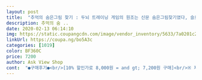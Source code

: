 ```yaml
---
layout: post 
title:  "추억의 숨은그림 찾기 : 두뇌 트레이닝 게임의 원조는 신문 숨은그림찾기였다, 슬로래빗" 
description: 추억의 숨 ..
date: 2020-02-13 06:14:10 
img: https://static.coupangcdn.com/image/vendor_inventory/5633/7a0201c2378312bc0036028f76bb7a32e61282a1f99016fc69bd09400bae.jpg 
linkUrl: https://coupa.ng/bo5A3c 
categories: [1019] 
color: BF360C 
price: 7200 
author: Ask View Shop 
cont:  "●구매후기●<br/>[10% 할인가로 8,000원 = and gt; 7,200원 구매]<br/>※ 제시된 초성으로 시작하는 대표적 단어로,<br/>▶️ 구매 동기 ◀️<br/>▶️ 책 내용과 구성 ◀️<br/>✡   ISBN :  9791186494196<br/>✡ 가   격 :  7,200원 /  1개 / 로켓배송<br/>✡ 배송일 :  2018/ 2/ 1  도착<br/>✡ 저   자 :  조남원<br/>✡ 주문일 :  2018/ 1/ 31 주문<br/>✡ 쪽   수 ;  80 쪽<br/>✡ 출간일 :  2016<br/> -08<br/> -01<br/>✡ 출판사 :  슬로래빗<br/>✡ 크   기 :  220*190mm<br/>✳ 추억의 숨은그림 찾기 ✳<br/>➡️  다른그림 찾기 [ 정답 : 80p ]<br/>➡️  숨은그림 찾기 [ 정답 : 74~77p ]<br/>➡️  십자말 풀이 [ 정답 : 78p ]<br/>➡️  정답은 뒷장 표지 안쪽에 있습니다.<br/><br/>➡️  초성퀴즈 [ 정답 : 79p ]<br/>➡️ 다른그림 찾기는 컬러로~<br/>➡️ 숨은그림 찾기는~<br/>➡️ 십자말풀이와, 초성게임은 흑백으로~<br/>같은 그림찾기, 다른 그림찾기.<br/>.<br/><br/>그리고, 십자말 풀이도 있어서 마치 몇가지 다른 활동지? 처럼 되어 있어서 재미있네요.<br/><br/>남녀노소 온가족이 즐길수 있는 유쾌한 책 같습니다.<br/>^^<br/>다가오는 구정때 조카들과 놀아 줄려고 주문했습니다.<br/><br/>다른 언어도 답이 될 수 있습니다.<br/><br/>숨은그림찾기뿐만 아니라 십자말풀이까지<br/>숨은그림찾는데 시간도 잘가고 좋았어요<br/>신문지에 나오던.<br/>.<br/> 또는, 과자사면 나오던 숨은그림 찾기처럼 고전적인 느낌의 그림이 추억돋게 하네요.<br/><br/>어르신들 치매예방 또는 기억력 향상에 도움이 될까? 싶어서 구입해 봤어요.<br/><br/>어른들은 추억에 젖게 하는 옛날 신문지 같은 종이에<br/>있어서 온가족이 같이 즐기기에도 좋아요<br/>저도 해보니 재미있어서 한참 빠져서 찾아보게 되네요.<br/>ㅎㅎ<br/>책장을 넘길때 마다 옛생각에 미소가 절로 머금어 지네요~<br/>컬러 위에는 ~ "오늘의 사자성어" 가 있네요.<br/>^^<br/>컬러로 된 부분도 있고, 흑백으로 된 부분도 있어요.<br/><br/>코로나때문에 지루한 아이들 두뇌활동에도 좋을 것 같아요.<br/><br/>태교용으로 구입햇었는데 내용도 알차고<br/>한장은 흑백, 한장은 컬러로 되어 있고,<br/>후기글에 아이들이 좋아한다는 글들이 많고,<br/>흑백 위에는 ~ "오늘이 명언" 이<br/>" 
---
```

